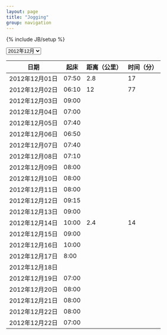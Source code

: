 ```yaml
---
layout: page
title: "Jogging"
group: navigation
---
```

{% include JB/setup %}
<script language="JavaScript">
<!--
var vis = 'j1212';
function change(){
		    vis=document.getElementById('jogging').value;
			var j1209 = document.getElementById('j1209');
			var j1210 = document.getElementById('j1210');
			var j1211 = document.getElementById('j1211');
			var j1212 = document.getElementById('j1212');
			if(vis=='j1209'){
					j1209.style.display = 'block';
					j1210.style.display = 'none';
					j1211.style.display = 'none';
					j1212.style.display = 'none';
					vis = 'j1209';
			}else if(vis=='j1210'){
					j1209.style.display = 'none';
					j1210.style.display = 'block';
					j1211.style.display = 'none';
					j1212.style.display = 'none';
					vis = 'j1210';
			}else if(vis=='j1211'){
					j1209.style.display = 'none';
					j1210.style.display = 'none';
					j1211.style.display = 'block';
					j1212.style.display = 'none';
					vis = 'j1211';
			}else if(vis=='j1212'){
					j1209.style.display = 'none';
					j1210.style.display = 'none';
					j1211.style.display = 'none';
					j1212.style.display = 'block';
					vis = 'j1212';
			}else{
					j1209.style.display = 'none';
					j1210.style.display = 'none';
					j1211.style.display = 'none';
					j1212.style.display = 'block';
			}
}

//-->
</script>

<div id="selectbox">
<select id="jogging" onchange="change()">
<option value="j1209">2012年09月</option>
<option value="j1210">2012年10月</option>
<option value="j1211">2012年11月</option>
<option value="j1212" selected="selected">2012年12月</option>
</select>
</div>
<p />
<div id = "j1209" style = "display:none;">
<section class="jogging">
  <table>
    <thead>
	  <tr>
	    <th>日期</th>
	    <th>起床</th>
	    <th>距离（公里）</th>
	    <th>时间（分）</th>
	  </tr>
	</thead>
	<tbody>
	  <tr>
	    <td>2012年09月01日</td>
	    <td>05:45</td>
	    <td />
      <td />
	  </tr>
	  <tr>
	    <td>2012年09月02日</td>
	    <td>07:00</td>
	    <td />
      <td />
	  </tr>
	  <tr>
	    <td>2012年09月03日</td>
	    <td>05:00</td>
	    <td />
      <td />
	  </tr>
	  <tr>
	    <td>2012年09月04日</td>
	    <td>06:15</td>
	    <td>4.8</td>
      <td>30</td>
	  </tr>
	  <tr>
	    <td>2012年09月05日</td>
	    <td>05:30</td>
	    <td>4.5</td>
      <td>30</td>
	  </tr>
	  <tr>
	    <td>2012年09月06日</td>
	    <td>05:55</td>
	    <td>7.2</td>
      <td>50</td>
	  </tr>
	  <tr>
	    <td>2012年09月07日</td>
	    <td>06:05</td>
	    <td>4.8</td>
      <td>31</td>
	  </tr>
	  <tr>
	    <td>2012年09月08日</td>
	    <td>06:10</td>
	    <td>8.8</td>
      <td>60</td>
	  </tr>
	  <tr>
	    <td>2012年09月09日</td>
	    <td>05:40</td>
	    <td>6.0</td>
      <td>36</td>
	  </tr>
	  <tr>
	    <td>2012年09月10日</td>
	    <td>06:30</td>
	    <td />
      <td />
	  </tr>
	  <tr>
	    <td>2012年09月11日</td>
	    <td>05:50</td>
	    <td>5.2</td>
      <td>30</td>
	  </tr>
	  <tr>
	    <td>2012年09月12日</td>
	    <td>07:00</td>
	    <td>4.8</td>
      <td>30</td>
	  </tr>
	  <tr>
	    <td>2012年09月13日</td>
	    <td>05:35</td>
	    <td>4.0</td>
      <td>30</td>
	  </tr>
	  <tr>
	    <td>2012年09月14日</td>
	    <td>05:25</td>
	    <td>4.8</td>
      <td>30</td>
	  </tr>
	  <tr>
	    <td>2012年09月15日</td>
	    <td />
	    <td />
      <td />
	  </tr>
	  <tr>
	    <td>2012年09月16日</td>
	    <td>06:30</td>
	    <td />
      <td />
	  </tr>
	  <tr>
	    <td>2012年09月17日</td>
	    <td>06:00</td>
	    <td />
      <td />
	  </tr>
	  <tr>
	    <td>2012年09月18日</td>
	    <td>10:00</td>
	    <td />
      <td />
	  </tr>
	  <tr>
	    <td>2012年09月19日</td>
	    <td>07:00</td>
	    <td />
      <td />
	  </tr>
	  <tr>
	    <td>2012年09月20日</td>
	    <td>05:55</td>
	    <td />
      <td />
	  </tr>
	  <tr>
	    <td>2012年09月21日</td>
	    <td>05:25</td>
	    <td>5.6</td>
      <td>40</td>
	  </tr>
	  <tr>
	    <td>2012年09月22日</td>
	    <td>05:30</td>
	    <td>10.0</td>
      <td>70</td>
	  </tr>
	  <tr>
	    <td>2012年09月23日</td>
	    <td>06:30</td>
	    <td>4.8</td>
      <td>30</td>
	  </tr>
	  <tr>
	    <td>2012年09月24日</td>
	    <td>05:30</td>
	    <td>4.8</td>
      <td>30</td>
	  </tr>
	  <tr>
	    <td>2012年09月25日</td>
	    <td>06:45</td>
	    <td />
      <td />
	  </tr>
	  <tr>
	    <td>2012年09月26日</td>
	    <td>05:50</td>
	    <td>5.2</td>
      <td>30</td>
	  </tr>
	  <tr>
	    <td>2012年09月27日</td>
	    <td>06:30</td>
	    <td>5.2</td>
      <td>29</td>
	  </tr>
	  <tr>
	    <td>2012年09月28日</td>
	    <td>06:30</td>
	    <td />
      <td />
	  </tr>
	  <tr>
	    <td>2012年09月29日</td>
	    <td>06:20</td>
	    <td>10.0</td>
      <td>67</td>
	  </tr>
	  <tr>
	    <td>2012年09月30日</td>
	    <td>10:00</td>
	    <td />
      <td />
	  </tr>
	  <tr>
	    <td>2012年09月</td>
	    <td>06:20</td>
	    <td>100.5</td>
      <td>653</td>
	  </tr>
	</tbody>
  </table>
</section>
</div>

<div id = "j1210" style = "display:none;">
<section class="jogging">
  <table>
    <thead>
	  <tr>
	    <th>日期</th>
	    <th>起床</th>
	    <th>距离（公里）</th>
	    <th>时间（分）</th>
	  </tr>
	</thead>
	<tbody>
	  <tr>
	    <td>2012年10月01日</td>
	    <td>08:30</td>
	    <td />
      <td />
	  </tr>
	  <tr>
	    <td>2012年10月02日</td>
	    <td>08:00</td>
	    <td />
      <td />
	  </tr>
	  <tr>
	    <td>2012年10月03日</td>
	    <td>06:00</td>
	    <td>4.8</td>
      <td>30</td>
	  </tr>
	  <tr>
	    <td>2012年10月04日</td>
	    <td>08:00</td>
	    <td />
      <td />
	  </tr>
	  <tr>
	    <td>2012年10月05日</td>
	    <td>06:10</td>
	    <td>4.8</td>
      <td>28</td>
	  </tr>
	  <tr>
	    <td>2012年10月06日</td>
	    <td>08:00</td>
	    <td />
      <td />
	  </tr>
	  <tr>
	    <td>2012年10月07日</td>
	    <td>07:00</td>
	    <td />
      <td />
	  </tr>
	  <tr>
	    <td>2012年10月08日</td>
	    <td>06:00</td>
	    <td>4.8</td>
      <td>30</td>
	  </tr>
	  <tr>
	    <td>2012年10月09日</td>
	    <td>05:50</td>
	    <td>4.8</td>
      <td>30</td>
	  </tr>
	  <tr>
	    <td>2012年10月10日</td>
	    <td>06:10</td>
	    <td />
      <td />
	  </tr>
	  <tr>
	    <td>2012年10月11日</td>
	    <td>06:00</td>
	    <td>4.4</td>
      <td>30</td>
	  </tr>
	  <tr>
	    <td>2012年10月12日</td>
	    <td>06:00</td>
	    <td>4.8</td>
      <td>29</td>
	  </tr>
	  <tr>
	    <td>2012年10月13日</td>
	    <td>09:30</td>
	    <td />
      <td />
	  </tr>
	  <tr>
	    <td>2012年10月14日</td>
	    <td>07:00</td>
	    <td />
      <td />
	  </tr>
	  <tr>
	    <td>2012年10月15日</td>
	    <td>08:20</td>
	    <td />
      <td />
	  </tr>
	  <tr>
	    <td>2012年10月16日</td>
	    <td>07:30</td>
	    <td />
      <td />
	  </tr>
	  <tr>
	    <td>2012年10月17日</td>
	    <td>07:00</td>
	    <td />
      <td />
	  </tr>
	  <tr>
	    <td>2012年10月18日</td>
	    <td>07:10</td>
	    <td />
      <td />
	  </tr>
	  <tr>
	    <td>2012年10月19日</td>
	    <td>07:30</td>
	    <td />
      <td />
	  </tr>
	  <tr>
	    <td>2012年10月20日</td>
	    <td>08:00</td>
	    <td />
      <td />
	  </tr>
	  <tr>
	    <td>2012年10月21日</td>
	    <td>07:30</td>
	    <td />
      <td />
	  </tr>
	  <tr>
	    <td>2012年10月22日</td>
	    <td>06:50</td>
	    <td />
      <td />
	  </tr>
	  <tr>
	    <td>2012年10月23日</td>
	    <td>06:20</td>
	    <td />
      <td />
	  </tr>
	  <tr>
	    <td>2012年10月24日</td>
	    <td>07:30</td>
	    <td />
      <td />
	  </tr>
	  <tr>
	    <td>2012年10月25日</td>
	    <td>08:00</td>
	    <td />
      <td />
	  </tr>
	  <tr>
	    <td>2012年10月26日</td>
	    <td>06:00</td>
	    <td>4.8</td>
      <td>28</td>
	  </tr>
	  <tr>
	    <td>2012年10月27日</td>
	    <td>07:30</td>
	    <td />
      <td />
	  </tr>
	  <tr>
	    <td>2012年10月28日</td>
	    <td>08:50</td>
	    <td />
      <td />
	  </tr>
	  <tr>
	    <td>2012年10月29日</td>
	    <td>08:00</td>
	    <td />
      <td />
	  </tr>
	  <tr>
	    <td>2012年10月30日</td>
	    <td>06:40</td>
	    <td />
      <td />
	  </tr>
	  <tr>
	    <td>2012年10月31日</td>
	    <td>07:30</td>
	    <td />
      <td />
	  </tr>
	  <tr>
	    <td>2012年10月</td>
	    <td>07:14</td>
	    <td>33.2</td>
      <td>205</td>
	  </tr>
    </tbody>
  </table>
</section>
</div>

<div id = "j1211"  style = "display:none;">
<section class="jogging">
  <table>
    <thead>
	  <tr>
	    <th>日期</th>
	    <th>起床</th>
	    <th>距离（公里）</th>
	    <th>时间（分）</th>
	  </tr>
	</thead>
	<tbody>
	  <tr>
	    <td>2012年11月01日</td>
	    <td>09:00</td>
	    <td />
      <td />
	  </tr>
	  <tr>
	    <td>2012年11月02日</td>
	    <td>07:00</td>
	    <td />
      <td />
	  </tr>
	  <tr>
	    <td>2012年11月03日</td>
	    <td>08:30</td>
	    <td />
      <td />
	  </tr>
	  <tr>
	    <td>2012年11月04日</td>
	    <td>05:10</td>
	    <td />
      <td />
	  </tr>
	  <tr>
	    <td>2012年11月05日</td>
	    <td>07:00</td>
	    <td />
      <td />
	  </tr>
	  <tr>
	    <td>2012年11月06日</td>
	    <td>07:30</td>
	    <td />
      <td />
	  </tr>
	  <tr>
	    <td>2012年11月07日</td>
	    <td>07:30</td>
	    <td />
      <td />
	  </tr>
	  <tr>
	    <td>2012年11月08日</td>
	    <td>08:00</td>
	    <td />
      <td />
	  </tr>
	  <tr>
	    <td>2012年11月09日</td>
	    <td>08:00</td>
	    <td />
      <td />
	  </tr>
	  <tr>
	    <td>2012年11月10日</td>
	    <td>08:30</td>
	    <td />
      <td />
	  </tr>
	  <tr>
	    <td>2012年11月11日</td>
	    <td>05:20</td>
	    <td>10</td>
      <td>63</td>
	  </tr>
	  <tr>
	    <td>2012年11月12日</td>
	    <td>07:00</td>
	    <td />
      <td />
	  </tr>
	  <tr>
	    <td>2012年11月13日</td>
	    <td>10:00</td>
	    <td />
      <td />
	  </tr>
	  <tr>
	    <td>2012年11月14日</td>
	    <td>07:00</td>
	    <td />
      <td />
	  </tr>
	  <tr>
	    <td>2012年11月15日</td>
	    <td>08:00</td>
	    <td />
      <td />
	  </tr>
	  <tr>
	    <td>2012年11月16日</td>
	    <td>07:30</td>
	    <td />
      <td />
	  </tr>
	  <tr>
	    <td>2012年11月17日</td>
	    <td>09:30</td>
	    <td />
      <td />
	  </tr>
	  <tr>
	    <td>2012年11月18日</td>
	    <td>09:00</td>
	    <td />
      <td />
	  </tr>
	  <tr>
	    <td>2012年11月19日</td>
	    <td>07:50</td>
	    <td />
      <td />
	  </tr>
	  <tr>
	    <td>2012年11月20日</td>
	    <td>08:30</td>
	    <td>10.0</td>
      <td>68</td>
	  </tr>
	  <tr>
	    <td>2012年11月21日</td>
	    <td>06:40</td>
	    <td />
      <td />
	  </tr>
	  <tr>
	    <td>2012年11月22日</td>
	    <td>09:30</td>
	    <td />
      <td />
	  </tr>
	  <tr>
	    <td>2012年11月23日</td>
	    <td>09:00</td>
	    <td />
      <td />
	  </tr>
	  <tr>
	    <td>2012年11月24日</td>
	    <td>08:30</td>
	    <td />
      <td />
	  </tr>
	  <tr>
	    <td>2012年11月25日</td>
	    <td />
	    <td />
      <td />
	  </tr>
	  <tr>
	    <td>2012年11月26日</td>
	    <td>08:00</td>
	    <td />
      <td />
	  </tr>
	  <tr>
	    <td>2012年11月27日</td>
	    <td>07:10</td>
	    <td />
      <td />
	  </tr>
	  <tr>
	    <td>2012年11月28日</td>
	    <td>08:00</td>
	    <td />
      <td />
	  </tr>
	  <tr>
	    <td>2012年11月29日</td>
	    <td>08:00</td>
	    <td />
      <td />
	  </tr>
	  <tr>
	    <td>2012年11月30日</td>
	    <td>07:10</td>
	    <td />
      <td />
	  </tr>
	  <tr>
	    <td>2012年11月</td>
	    <td>07:51</td>
	    <td>20</td>
      <td>131</td>
	  </tr>
	</tbody>
  </table>
</section>
</div>

<div id = "j1212">
<section class="jogging">
  <table>
    <thead>
	  <tr>
	    <th>日期</th>
	    <th>起床</th>
	    <th>距离（公里）</th>
	    <th>时间（分）</th>
	  </tr>
	</thead>
	<tbody>
	  <tr>
	    <td>2012年12月01日</td>
	    <td>07:50</td>
	    <td>2.8</td>
      <td>17</td>
	  </tr>
	  <tr>
	    <td>2012年12月02日</td>
	    <td>06:10</td>
	    <td>12</td>
      <td>77</td>
	  </tr>
	  <tr>
	    <td>2012年12月03日</td>
	    <td>09:00</td>
	    <td />
      <td />
	  </tr>
	  <tr>
	    <td>2012年12月04日</td>
	    <td>07:00</td>
	    <td />
      <td />
	  </tr>
	  <tr>
	    <td>2012年12月05日</td>
	    <td>07:40</td>
	    <td />
      <td />
	  </tr>
	  <tr>
	    <td>2012年12月06日</td>
	    <td>06:50</td>
	    <td />
      <td />
	  </tr>
	  <tr>
	    <td>2012年12月07日</td>
	    <td>07:40</td>
	    <td />
      <td />
	  </tr>
	  <tr>
	    <td>2012年12月08日</td>
	    <td>07:10</td>
	    <td />
      <td />
	  </tr>
	  <tr>
	    <td>2012年12月09日</td>
	    <td>08:00</td>
	    <td />
      <td />
	  </tr>
	  <tr>
	    <td>2012年12月10日</td>
	    <td>08:00</td>
	    <td />
      <td />
	  </tr>
	  <tr>
	    <td>2012年12月11日</td>
	    <td>08:00</td>
	    <td />
      <td />
	  </tr>
	  <tr>
	    <td>2012年12月12日</td>
	    <td>09:15</td>
	    <td />
      <td />
	  </tr>
	  <tr>
	    <td>2012年12月13日</td>
	    <td>09:00</td>
	    <td />
      <td />
	  </tr>
	  <tr>
	    <td>2012年12月14日</td>
	    <td>10:00</td>
	    <td>2.4</td>
      <td>14</td>
	  </tr>
	  <tr>
	    <td>2012年12月15日</td>
	    <td>09:00</td>
	    <td />
      <td />
	  </tr>
	  <tr>
	    <td>2012年12月16日</td>
	    <td>10:00</td>
	    <td />
      <td />
	  </tr>
	  <tr>
	    <td>2012年12月17日</td>
	    <td>8:00</td>
	    <td />
      <td />
	  </tr>
	  <tr>
	    <td>2012年12月18日</td>
	    <td />
	    <td />
      <td />
	  </tr>
	  <tr>
	    <td>2012年12月19日</td>
	    <td>07:00</td>
	    <td />
      <td />
	  </tr>
	  <tr>
	    <td>2012年12月20日</td>
	    <td>08:00</td>
	    <td />
      <td />
	  </tr>
	  <tr>
	    <td>2012年12月21日</td>
	    <td>08:00</td>
	    <td />
      <td />
	  </tr>
	  <tr>
	    <td>2012年12月22日</td>
	    <td>08:00</td>
	    <td />
      <td />
	  </tr>
	  <tr>
	    <td>2012年12月22日</td>
	    <td>07:00</td>
	    <td />
      <td />
	  </tr>
	</tbody>
  </table>
</section>
</div>
